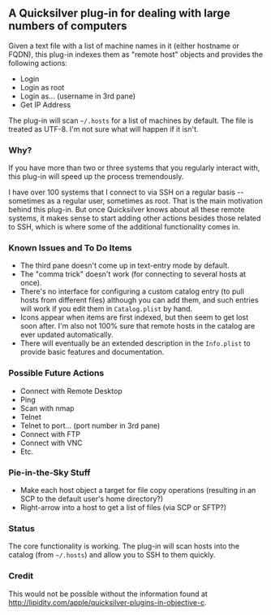 ## A Quicksilver plug-in for dealing with large numbers of computers ###

Given a text file with a list of machine names in it (either hostname or FQDN), this plug-in indexes them as "remote host" objects and provides the following actions:

  * Login
  * Login as root
  * Login as… (username in 3rd pane)
  * Get IP Address

The plug-in will scan `~/.hosts` for a list of machines by default. The file is treated as UTF-8. I'm not sure what will happen if it isn't.

### Why? ###

If you have more than two or three systems that you regularly interact with, this plug-in will speed up the process tremendously.

I have over 100 systems that I connect to via SSH on a regular basis -- sometimes as a regular user, sometimes as root. That is the main motivation behind this plug-in. But once Quicksilver knows about all these remote systems, it makes sense to start adding other actions besides those related to SSH, which is where some of the additional functionality comes in.

### Known Issues and To Do Items ###

  * The third pane doesn't come up in text-entry mode by default.
  * The "comma trick" doesn't work (for connecting to several hosts at once).
  * There's no interface for configuring a custom catalog entry (to pull hosts from different files) although you can add them, and such entries will work if you edit them in `Catalog.plist` by hand.
  * Icons appear when items are first indexed, but then seem to get lost soon after. I'm also not 100% sure that remote hosts in the catalog are ever updated automatically.
  * There will eventually be an extended description in the `Info.plist` to provide basic features and documentation.

### Possible Future Actions ###

  * Connect with Remote Desktop
  * Ping
  * Scan with nmap
  * Telnet
  * Telnet to port… (port number in 3rd pane)
  * Connect with FTP
  * Connect with VNC
  * Etc.

### Pie-in-the-Sky Stuff ###

  * Make each host object a target for file copy operations
    (resulting in an SCP to the default user's home directory?)
  * Right-arrow into a host to get a list of files (via SCP or SFTP?)

### Status ###

The core functionality is working. The plug-in will scan hosts into the catalog (from `~/.hosts`) and allow you to SSH to them quickly.

### Credit ###

This would not be possible without the information found at <http://lipidity.com/apple/quicksilver-plugins-in-objective-c>.
